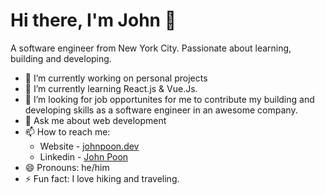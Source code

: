 # Hi there, I'm John 👋

A software engineer from New York City. Passionate about learning, building and developing.

- 🔭 I’m currently working on personal projects
- 🌱 I’m currently learning React.js & Vue.Js.
- 👯 I’m looking for job opportunites for me to contribute my building and developing skills as a software engineer in an awesome company.
- 💬 Ask me about web development
- 📫 How to reach me:
  - Website - [johnpoon.dev](https://johnpoon-dev.vercel.app/)
  - Linkedin - [John Poon](https://www.linkedin.com/in/john-poon/)
- 😄 Pronouns: he/him
- ⚡ Fun fact: I love hiking and traveling.
